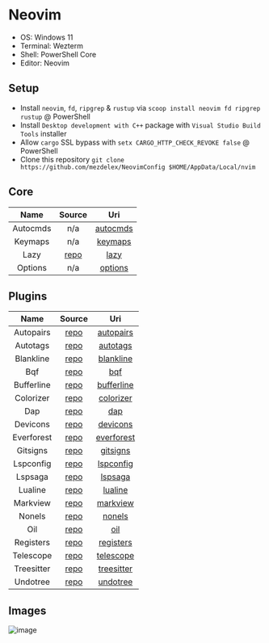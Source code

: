 # Neovim

- OS: Windows 11
- Terminal: Wezterm
- Shell: PowerShell Core
- Editor: Neovim

## Setup

- Install `neovim`, `fd`, `ripgrep` & `rustup` via `scoop install neovim fd ripgrep rustup` @ PowerShell
- Install `Desktop development with C++` package with `Visual Studio Build Tools` installer
- Allow `cargo` SSL bypass with `setx CARGO_HTTP_CHECK_REVOKE false` @ PowerShell
- Clone this repository `git clone https://github.com/mezdelex/NeovimConfig $HOME/AppData/Local/nvim`

## Core

|   Name   |                   Source                   |                                         Uri                                          |
| :------: | :----------------------------------------: | :----------------------------------------------------------------------------------: |
| Autocmds |                    n/a                     | [autocmds](https://github.com/mezdelex/NeovimConfig/blob/main/lua/core/autocmds.lua) |
| Keymaps  |                    n/a                     |  [keymaps](https://github.com/mezdelex/NeovimConfig/blob/main/lua/core/keymaps.lua)  |
|   Lazy   | [repo](https://github.com/folke/lazy.nvim) |     [lazy](https://github.com/mezdelex/NeovimConfig/blob/main/lua/core/lazy.lua)     |
| Options  |                    n/a                     |  [options](https://github.com/mezdelex/NeovimConfig/blob/main/lua/core/options.lua)  |

## Plugins

|    Name    |                             Source                             |                                             Uri                                             |
| :--------: | :------------------------------------------------------------: | :-----------------------------------------------------------------------------------------: |
| Autopairs  |        [repo](https://github.com/windwp/nvim-autopairs)        |  [autopairs](https://github.com/mezdelex/NeovimConfig/tree/main/lua/plugins/autopairs.lua)  |
|  Autotags  |       [repo](https://github.com/windwp/nvim-ts-autotag)        |   [autotags](https://github.com/mezdelex/NeovimConfig/tree/main/lua/plugins/autotags.lua)   |
| Blankline  | [repo](https://github.com/lukas-reineke/indent-blankline.nvim) |  [blankline](https://github.com/mezdelex/NeovimConfig/tree/main/lua/plugins/blankline.lua)  |
|    Bqf     |        [repo](https://github.com/kevinhwang91/nvim-bqf)        |        [bqf](https://github.com/mezdelex/NeovimConfig/tree/main/lua/plugins/bqf.lua)        |
| Bufferline |       [repo](https://github.com/akinsho/bufferline.nvim)       | [bufferline](https://github.com/mezdelex/NeovimConfig/tree/main/lua/plugins/bufferline.lua) |
| Colorizer  |     [repo](https://github.com/norcalli/nvim-colorizer.lua)     |  [colorizer](https://github.com/mezdelex/NeovimConfig/tree/main/lua/plugins/colorizer.lua)  |
|    Dap     |        [repo](https://github.com/rcarriga/nvim-dap-ui)         |        [dap](https://github.com/mezdelex/NeovimConfig/tree/main/lua/plugins/dap.lua)        |
|  Devicons  |     [repo](https://github.com/nvim-tree/nvim-web-devicons)     |   [devicons](https://github.com/mezdelex/NeovimConfig/tree/main/lua/plugins/devicons.lua)   |
| Everforest |         [repo](https://github.com/sainnhe/everforest)          | [everforest](https://github.com/mezdelex/NeovimConfig/blob/main/lua/plugins/everforest.lua) |
|  Gitsigns  |       [repo](https://github.com/lewis6991/gitsigns.nvim)       |   [gitsigns](https://github.com/mezdelex/NeovimConfig/tree/main/lua/plugins/gitsigns.lua)   |
| Lspconfig  |        [repo](https://github.com/neovim/nvim-lspconfig)        |  [lspconfig](https://github.com/mezdelex/NeovimConfig/tree/main/lua/plugins/lspconfig.lua)  |
|  Lspsaga   |        [repo](https://github.com/nvimdev/lspsaga.nvim)         |    [lspsaga](https://github.com/mezdelex/NeovimConfig/tree/main/lua/plugins/lspsaga.lua)    |
|  Lualine   |      [repo](https://github.com/nvim-lualine/lualine.nvim)      |    [lualine](https://github.com/mezdelex/NeovimConfig/tree/main/lua/plugins/lualine.lua)    |
|  Markview  |        [repo](https://github.com/OXY2DEV/markview.nvim)        |   [markview](https://github.com/mezdelex/NeovimConfig/tree/main/lua/plugins/markview.lua)   |
|   Nonels   |       [repo](https://github.com/nvimtools/none-ls.nvim)        |     [nonels](https://github.com/mezdelex/NeovimConfig/tree/main/lua/plugins/nonels.lua)     |
|    Oil     |          [repo](https://github.com/stevearc/oil.nvim)          |        [oil](https://github.com/mezdelex/NeovimConfig/tree/main/lua/plugins/oil.lua)        |
| Registers  |      [repo](https://github.com/tversteeg/registers.nvim)       |  [registers](https://github.com/mezdelex/NeovimConfig/tree/main/lua/plugins/registers.lua)  |
| Telescope  |    [repo](https://github.com/nvim-telescope/telescope.nvim)    |  [telescope](https://github.com/mezdelex/NeovimConfig/tree/main/lua/plugins/telescope.lua)  |
| Treesitter |   [repo](https://github.com/nvim-treesitter/nvim-treesitter)   | [treesitter](https://github.com/mezdelex/NeovimConfig/tree/main/lua/plugins/treesitter.lua) |
|  Undotree  |           [repo](https://github.com/mbbill/undotree)           |   [undotree](https://github.com/mezdelex/NeovimConfig/tree/main/lua/plugins/undotree.lua)   |

## Images

![image](https://github.com/user-attachments/assets/5de1c4ea-e591-49b4-b779-3b17cbb24ae6)
